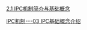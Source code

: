 [2.1 IPC机制简介与基础概念 ](https://blog.csdn.net/jieqiong1/article/details/53611833)

[IPC机制---03 IPC基础概念介绍](https://blog.csdn.net/u010358168/article/details/50586900)

